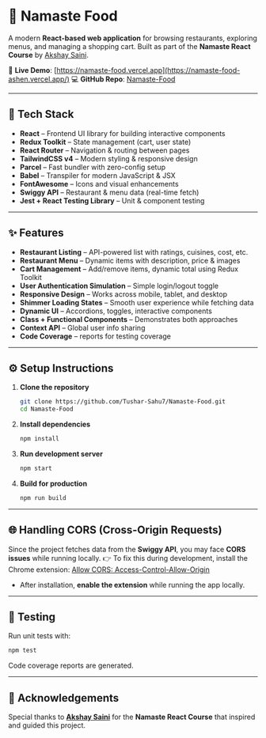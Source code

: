 # 🍴 Namaste Food

A modern **React-based web application** for browsing restaurants, exploring menus, and managing a shopping cart.
Built as part of the **Namaste React Course** by [Akshay Saini](https://github.com/akshaymarch7).

🔗 **Live Demo**: [https://namaste-food.vercel.app](https://namaste-food-ashen.vercel.app/)
💻 **GitHub Repo**: [Namaste-Food](https://github.com/Tushar-Sahu7/Namaste-Food)

---

## 🚀 Tech Stack

* **React** – Frontend UI library for building interactive components
* **Redux Toolkit** – State management (cart, user state)
* **React Router** – Navigation & routing between pages
* **TailwindCSS v4** – Modern styling & responsive design
* **Parcel** – Fast bundler with zero-config setup
* **Babel** – Transpiler for modern JavaScript & JSX
* **FontAwesome** – Icons and visual enhancements
* **Swiggy API** – Restaurant & menu data (real-time fetch)
* **Jest + React Testing Library** – Unit & component testing

---

## ✨ Features

* **Restaurant Listing** – API-powered list with ratings, cuisines, cost, etc.
* **Restaurant Menu** – Dynamic items with description, price & images
* **Cart Management** – Add/remove items, dynamic total using Redux Toolkit
* **User Authentication Simulation** – Simple login/logout toggle
* **Responsive Design** – Works across mobile, tablet, and desktop
* **Shimmer Loading States** – Smooth user experience while fetching data
* **Dynamic UI** – Accordions, toggles, interactive components
* **Class + Functional Components** – Demonstrates both approaches
* **Context API** – Global user info sharing
* **Code Coverage** – reports for testing coverage

---

## ⚙️ Setup Instructions

1. **Clone the repository**

   ```bash
   git clone https://github.com/Tushar-Sahu7/Namaste-Food.git
   cd Namaste-Food
   ```

2. **Install dependencies**

   ```bash
   npm install
   ```

3. **Run development server**

   ```bash
   npm start
   ```

4. **Build for production**

   ```bash
   npm run build
   ```

---

## 🌐 Handling CORS (Cross-Origin Requests)

Since the project fetches data from the **Swiggy API**, you may face **CORS issues** while running locally.
👉 To fix this during development, install the Chrome extension:
[Allow CORS: Access-Control-Allow-Origin](https://chrome.google.com/webstore/detail/allow-cors-access-control/hnlimanpjeeomjnpdglldcnpkppmndbp)

* After installation, **enable the extension** while running the app locally.

---

## 🧪 Testing

Run unit tests with:

```bash
npm test
```

Code coverage reports are generated.

---

## 🙌 Acknowledgements

Special thanks to **[Akshay Saini](https://github.com/akshaymarch7)** for the **Namaste React Course** that inspired and guided this project.
